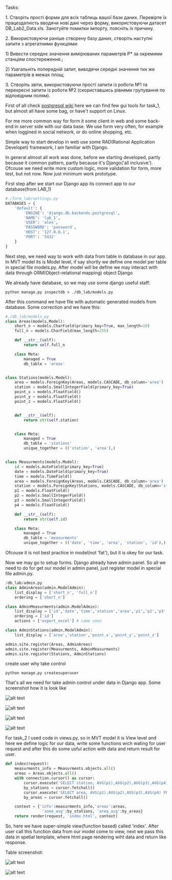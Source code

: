 <p>Tasks: </p>
<p>1. Створіть прості форми для всіх таблиць вашої бази даних. Перевірте їх
працездатність вводячи нові дані через форму, використовуючи датасет
DB_Lab2_Data.xls. Занотуйте помилки імпорту, поясніть їх причину.</p>
<p>2. Використовуючи раніше створену базу даних, створіть наступні запити з
агрегатними функціями:</p>
<p>1) Вивести середнє значення вимірюваних параметрів Р* за окремими
станціям спостереження.;</p>
<p>2) Узагальніть попередній запит, виводячи середні значення тих же
параметрів в межах площ;</p>
<p>3. Створіть звіти, використовуючи прості запити із роботи №1 та перехресні
запити із роботи №2 (скориставшись рівнями групування по відповідним
полям).</p>

<p>First of all check <a href="https://wiki.postgresql.org/wiki/Community_Guide_to_PostgreSQL_GUI_Tools">postgresql wiki</a> here we can find few gui tools for task_1, but almost all have some bag, or have't support on Linux.</p>

<p>For me more common way for form it some client in web and some back-end in server side with our data base. We use form very often, for example when loggined in social network, or do online shopping, etc.</p>

<p>Simple way to start develop in web use some RAD(Rational Application Developet) framework, I am familiar with Django.</p>
<p>In general almost all work was done, before we starting developed, partly because it common pattern, partly because it's Django('all inclusive'). Ofcouse we need write more custom logic, more validation for form, more test, but not now. Now just minimum work prototype. </p>
<p>First step after we start our Django app its connect app to our database(from LAB_1)</p>

```python
#./form_lab/settings.py
DATABASES = {
    'default': {
        'ENGINE': 'django.db.backends.postgresql',
        'NAME': 'lab_1',
        'USER': 'alex',
        'PASSWORD': 'password',
        'HOST': '127.0.0.1',
        'PORT': '5432'
    }
}
```
<p>Next step, we need way to work with data from table in database in our app. In MVT model its is Model level, if say shortly we define one model per table in special file models.py. After model will be define we may interact with data through ORM(Object-relational mapping) object Django</p>
<p>We already have database, so we may use some django useful staff:</p>

```terminal
python manage.py inspectdb > ./db_lab/models.py
```
<p>After this command we have file with automatic generated models from database. Some correction and we have this:</p>

```python
#./db_lab/models.py
class Areas(models.Model):
    short_n = models.CharField(primary_key=True, max_length=10)
    full_n = models.CharField(max_length=255)

    def __str__(self):
        return self.full_n

    class Meta:
        managed = True
        db_table = 'areas'


class Stations(models.Model):
    area = models.ForeignKey(Areas, models.CASCADE, db_column='area')
    station = models.SmallIntegerField(primary_key=True)
    point_x = models.FloatField()
    point_y = models.FloatField()
    point_z = models.FloatField()


    def __str__(self):
        return str(self.station)


    class Meta:
        managed = True
        db_table = 'stations'
        unique_together = (('station', 'area'),)


class Measurments(models.Model):
    id = models.AutoField(primary_key=True)
    date = models.DateField(primary_key=True)
    time = models.TimeField()
    area = models.ForeignKey(Areas, models.CASCADE, db_column='area')
    station = models.ForeignKey(Stations, models.CASCADE, db_column='station')
    p1 = models.FloatField()
    p2 = models.SmallIntegerField()
    p3 = models.SmallIntegerField()
    p4 = models.FloatField()

    def __str__(self):
        return str(self.id)

    class Meta:
        managed = True
        db_table = 'measurments'
        unique_together = (('date', 'time', 'area', 'station', 'id'),)
```
<p>Ofcouse it is not best practice in model(not 'fat'), but it is okey for our task.</p>
<p>Now we may go to setup forms. Django already have admin panel. So all we need to do for get our model in admin panel, just register model in special file admin.py.</p>

```python
/db_lab/admin.py
class AdminAreas(admin.ModelAdmin):
    list_display = ['short_n', 'full_n']
    ordering = ['short_n']

class AdminMeasurments(admin.ModelAdmin):
    list_display = ['id','date','time','station','area','p1','p2','p3','p4']
    ordering = ['id'] 
    actions = ['export_excel'] # came soon

class AdminStations(admin.ModelAdmin):
    list_display = ['area','station','point_x','point_y','point_z']

admin.site.register(Areas, AdminAreas)
admin.site.register(Measurments, AdminMeasurments)
admin.site.register(Stations, AdminStations)
```
<p>create user why take control</p>

```terminal
python manage.py createsuperuser
```
<p>That's all we need for take admin control under data in Django app. Some screenshot how it is look like</p>

![alt text](https://github.com/yougooo/db_course/blob/master/LAB_2/Screenshot%20from%202017-10-02%2002-43-46.png)

<p></p>

![alt text](https://github.com/yougooo/db_course/blob/master/LAB_2/Screenshot%20from%202017-10-02%2002-44-38.png)

<p></p>

![alt text](https://github.com/yougooo/db_course/blob/master/LAB_2/Screenshot%20from%202017-10-02%2002-44-57.png)

<p></p>

![alt text](https://github.com/yougooo/db_course/blob/master/LAB_2/Screenshot%20from%202017-10-02%2002-45-25.png)

<p>For task_2 I used code in views.py, so in MVT model it is View level and here we define logic for our data, write some functions wich wating for user request and after this do some usful action with data and return result for user.</p>

```python
def index(request):
    measurments_info = Measurments.objects.all()
    areas = Areas.objects.all()
    with connection.cursor() as cursor:
        cursor.execute('SELECT station, AVG(p1),AVG(p2),AVG(p3),AVG(p4) FROM measurments GROUP BY station')
        by_stations = cursor.fetchall()
        cursor.execute('SELECT area, AVG(p1),AVG(p2),AVG(p3),AVG(p4) FROM measurments GROUP BY area')
        by_areas = cursor.fetchall()

    context = {'info':measurments_info,'areas':areas,
                'zone_avg':by_stations, 'area_avg':by_areas}
    return render(request, 'index.html', context)
```

<p>So, here we have super-simple view(function based) called 'index'. After user call this function data from our model come to view, next we pass this data in spetial template, where html page rendering wiht data and return like response.</p>
<p>Table screenshot:</p>

![alt text](https://github.com/yougooo/db_course/blob/master/LAB_2/Screenshot%20from%202017-10-02%2003-19-27.png)

![alt text](https://github.com/yougooo/db_course/blob/master/LAB_2/Screenshot%20from%202017-10-02%2003-19-45.png)

